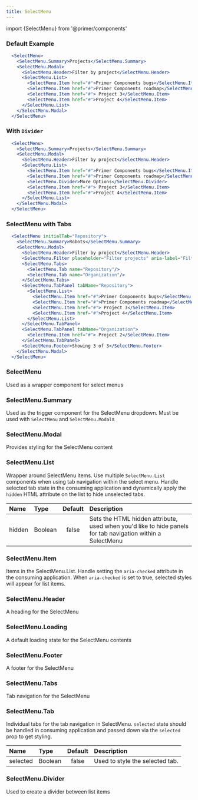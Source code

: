 ```yaml
---
title: SelectMenu
---
```

import {SelectMenu} from '@primer/components'

### Default Example
```jsx live
  <SelectMenu>
    <SelectMenu.Summary>Projects</SelectMenu.Summary>
    <SelectMenu.Modal>
      <SelectMenu.Header>Filter by project</SelectMenu.Header>
      <SelectMenu.List>
        <SelectMenu.Item href="#">Primer Components bugs</SelectMenu.Item>
        <SelectMenu.Item href="#">Primer Components roadmap</SelectMenu.Item>
        <SelectMenu.Item href="#"> Project 3</SelectMenu.Item>
        <SelectMenu.Item href="#">Project 4</SelectMenu.Item>
      </SelectMenu.List>
    </SelectMenu.Modal>
  </SelectMenu>
```

### With `Divider`
```jsx live
  <SelectMenu>
    <SelectMenu.Summary>Projects</SelectMenu.Summary>
    <SelectMenu.Modal>
      <SelectMenu.Header>Filter by project</SelectMenu.Header>
      <SelectMenu.List>
        <SelectMenu.Item href="#">Primer Components bugs</SelectMenu.Item>
        <SelectMenu.Item href="#">Primer Components roadmap</SelectMenu.Item>
        <SelectMenu.Divider>More Options</SelectMenu.Divider>
        <SelectMenu.Item href="#"> Project 3</SelectMenu.Item>
        <SelectMenu.Item href="#">Project 4</SelectMenu.Item>
      </SelectMenu.List>
    </SelectMenu.Modal>
  </SelectMenu>
```


### SelectMenu with Tabs
```jsx live
  <SelectMenu initialTab="Repository">
    <SelectMenu.Summary>Robots</SelectMenu.Summary>
    <SelectMenu.Modal>
      <SelectMenu.Header>Filter by project</SelectMenu.Header>
      <SelectMenu.Filter placeholder="Filter projects" aria-label="Filter Projects"/>
      <SelectMenu.Tabs>
        <SelectMenu.Tab name="Repository"/>
        <SelectMenu.Tab name="Organization"/>
      </SelectMenu.Tabs>
      <SelectMenu.TabPanel tabName="Repository">
        <SelectMenu.List>
          <SelectMenu.Item href="#">Primer Components bugs</SelectMenu.Item>
          <SelectMenu.Item href="#">Primer Components roadmap</SelectMenu.Item>
          <SelectMenu.Item href="#"> Project 3</SelectMenu.Item>
          <SelectMenu.Item href="#">Project 4</SelectMenu.Item>
        </SelectMenu.List>
      </SelectMenu.TabPanel>
      <SelectMenu.TabPanel tabName="Organization">
        <SelectMenu.Item href="#"> Project 2</SelectMenu.Item>
      </SelectMenu.TabPanel>
      <SelectMenu.Footer>Showing 3 of 3</SelectMenu.Footer>
    </SelectMenu.Modal>
  </SelectMenu>
```

### SelectMenu
Used as a wrapper component for select menus

### SelectMenu.Summary
Used as the trigger component for the SelectMenu dropdown. Must be used with `SelectMenu` and `SelectMenu.Modal`s

### SelectMenu.Modal
Provides styling for the SelectMenu content

### SelectMenu.List

Wrapper around SelectMenu items. Use multiple `SelectMenu.List` components when using tab navigation within the select menu. Handle selected tab state in the consuming application and dynamically apply the `hidden` HTML attribute on the list to hide unselected tabs.

| Name | Type | Default | Description |
| :- | :- | :-: | :- |
| hidden | Boolean | false| Sets the HTML hidden attribute, used when you'd like to hide panels for tab navigation within a SelectMenu

### SelectMenu.Item

Items in the SelectMenu.List. Handle setting the `aria-checked` attribute in the consuming application. When `aria-checked` is set to true, selected styles will appear for list items.

### SelectMenu.Header
A heading for the SelectMenu

### SelectMenu.Loading
A default loading state for the SelectMenu contents

### SelectMenu.Footer
A footer for the SelectMenu

### SelectMenu.Tabs
Tab navigation for the SelectMenu

### SelectMenu.Tab
Individual tabs for the tab navigation in SelectMenu. `selected` state should be handled in consuming application and passed down via the `selected` prop to get styling.

| Name | Type | Default | Description |
| :- | :- | :-: | :- |
| selected | Boolean | false | Used to style the selected tab.

### SelectMenu.Divider
Used to create a divider between list items


